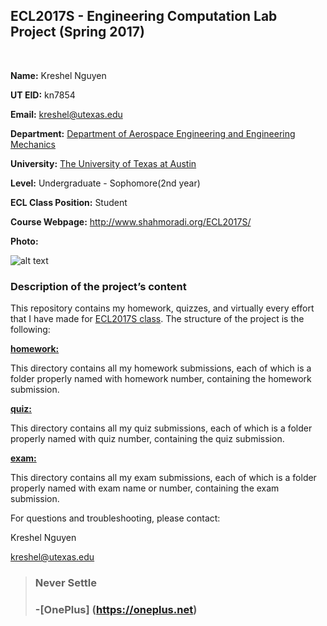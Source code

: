 ## ECL2017S - Engineering Computation Lab Project (Spring 2017)
<br>

**Name:** Kreshel Nguyen

**UT EID:** kn7854

**Email:** kreshel@utexas.edu

**Department:** [Department of Aerospace Engineering and Engineering Mechanics](http://www.ae.utexas.edu)

**University:** [The University of Texas at Austin](http://www.utexas.edu)

**Level:** Undergraduate - Sophomore(2nd year)

**ECL Class Position:** Student

**Course Webpage:** http://www.shahmoradi.org/ECL2017S/

**Photo:** 

![alt text](http://i.imgur.com/RE6D5Es.png "kresh")

### Description of the project’s content

This repository contains my homework, quizzes, and virtually every effort that I have made for [ECL2017S class](http://www.shahmoradi.org/ECL2017S/). The structure of the project is the following:

[**homework:**](ECL2017S/homework/)

This directory contains all my homework submissions, each of which is a folder properly named with homework number, containing the homework submission.

[**quiz:**](ECL2017S/quiz/)

This directory contains all my quiz submissions, each of which is a folder properly named with quiz number, containing the quiz submission.

[**exam:**](ECL2017S/exam/)

This directory contains all my exam submissions, each of which is a folder properly named with exam name or number, containing the exam submission.

For questions and troubleshooting, please contact:

Kreshel Nguyen

kreshel@utexas.edu
 
 
> ### Never Settle
> ### -[OnePlus] (https://oneplus.net)
